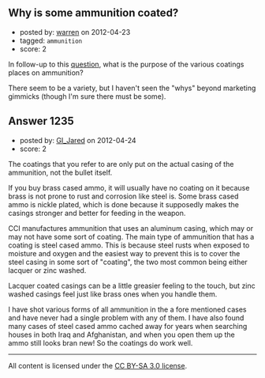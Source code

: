 ## Why is some ammunition coated?

- posted by: [warren](https://stackexchange.com/users/-1/143-warren) on 2012-04-23
- tagged: `ammunition`
- score: 2

In follow-up to this [question](http://firearms.stackexchange.com/q/1233/143), what is the purpose of the various coatings places on ammunition?

There seem to be a variety, but I haven't seen the "whys" beyond marketing gimmicks (though I'm sure there must be some).


## Answer 1235

- posted by: [GI_Jared](https://stackexchange.com/users/-1/488-gi-jared) on 2012-04-24
- score: 2

The coatings that you refer to are only put on the actual casing of the ammunition, not the bullet itself.

If you buy brass cased ammo, it will usually have no coating on it because brass is not prone to rust and corrosion like steel is. Some brass cased ammo is nickle plated, which is done because it supposedly makes the casings stronger and better for feeding in the weapon.

CCI manufactures ammunition that uses an aluminum casing, which may or may not have some sort of coating. The main type of ammunition that has a coating is steel cased ammo. This is because steel rusts when exposed to moisture and oxygen and the easiest way to prevent this is to cover the steel casing in some sort of "coating", the two most common being either lacquer or zinc washed.

Lacquer coated casings can be a little greasier feeling to the touch, but zinc washed casings feel just like brass ones when you handle them.

I have shot various forms of all ammunition in the a fore mentioned cases and have never had a single problem with any of them. I have also found many cases of steel cased ammo cached away for years when searching houses in both Iraq and Afghanistan, and when you open them up the ammo still looks bran new! So the coatings do work well.



---

All content is licensed under the [CC BY-SA 3.0 license](https://creativecommons.org/licenses/by-sa/3.0/).
